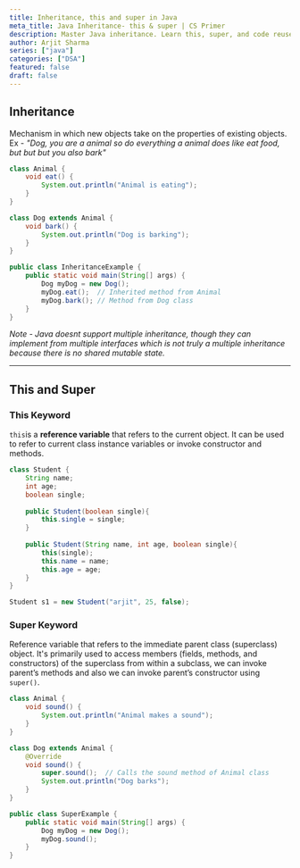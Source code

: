 ```yaml
---
title: Inheritance, this and super in Java
meta_title: Java Inheritance- this & super | CS Primer
description: Master Java inheritance. Learn this, super, and code reuse for advanced OOP programming in CS.
author: Arjit Sharma
series: ["java"]
categories: ["DSA"]
featured: false
draft: false
---
```


## Inheritance

Mechanism in which new objects take on the properties of existing objects. Ex - _"Dog, you are a animal so do everything a animal does like eat food, but but but you also bark"_

```java
class Animal {
    void eat() {
        System.out.println("Animal is eating");
    }
}

class Dog extends Animal {
    void bark() {
        System.out.println("Dog is barking");
    }
}

public class InheritanceExample {
    public static void main(String[] args) {
        Dog myDog = new Dog();
        myDog.eat();  // Inherited method from Animal
        myDog.bark(); // Method from Dog class
    }
}
```

*Note - Java doesnt support multiple inheritance, though they can implement from multiple interfaces which is not truly a multiple inheritance because there is no shared mutable state.*

---
## This and Super

### This Keyword

`this`is a **reference variable** that refers to the current object. It can be used to refer to current class instance variables or invoke constructor and methods.

```java
class Student {
	String name;
	int age;
	boolean single;
	
	public Student(boolean single){
		this.single = single;
	}
	
	public Student(String name, int age, boolean single){
		this(single);
		this.name = name;
		this.age = age;
	}
}

Student s1 = new Student("arjit", 25, false);
```

### Super Keyword

Reference variable that refers to the immediate parent class (superclass) object. It's primarily used to access members (fields, methods, and constructors) of the superclass from within a subclass, we can invoke parent’s methods and also we can invoke parent’s constructor using `super()`.

```java
class Animal {
    void sound() {
        System.out.println("Animal makes a sound");
    }
}

class Dog extends Animal {
    @Override
    void sound() {
        super.sound();  // Calls the sound method of Animal class
        System.out.println("Dog barks");
    }
}

public class SuperExample {
    public static void main(String[] args) {
        Dog myDog = new Dog();
        myDog.sound();
    }
}
```